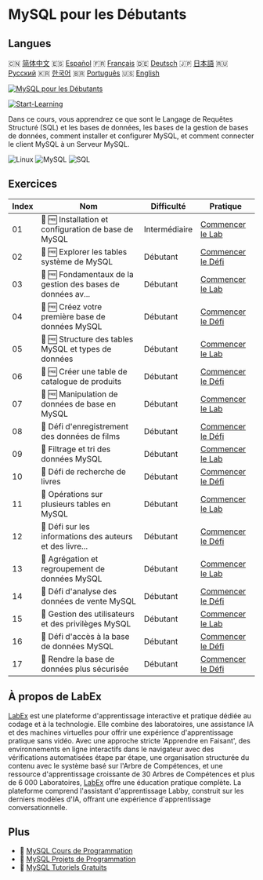 # MySQL pour les Débutants

## Langues

🇨🇳 [简体中文](README_zh.md) 🇪🇸 [Español](README_es.md) 🇫🇷 [Français](README_fr.md) 🇩🇪 [Deutsch](README_de.md) 🇯🇵 [日本語](README_ja.md) 🇷🇺 [Русский](README_ru.md) 🇰🇷 [한국어](README_ko.md) 🇧🇷 [Português](README_pt.md) 🇺🇸 [English](README.md) 

[![MySQL pour les Débutants](https://cover-creator.labex.io/mysql-for-beginners.png?lang=fr)](https://labex.io/fr/courses/mysql-for-beginners)

[![Start-Learning](https://img.shields.io/badge/Start-Learning-whitesmoke?style=for-the-badge)](https://labex.io/fr/courses/mysql-for-beginners)

Dans ce cours, vous apprendrez ce que sont le Langage de Requêtes Structuré (SQL) et les bases de données, les bases de la gestion de bases de données, comment installer et configurer MySQL, et comment connecter le client MySQL à un Serveur MySQL.

![Linux](https://img.shields.io/badge/Linux-whitesmoke?style=for-the-badge&logo=linux)
![MySQL](https://img.shields.io/badge/MySQL-whitesmoke?style=for-the-badge&logo=mysql)
![SQL](https://img.shields.io/badge/SQL-whitesmoke?style=for-the-badge&logo=sql)


## Exercices

|   Index | Nom                                                         | Difficulté    | Pratique                                                                                                                                                      |
|---------|-------------------------------------------------------------|---------------|---------------------------------------------------------------------------------------------------------------------------------------------------------------|
|      01 | 🧩 🆓 Installation et configuration de base de MySQL        | Intermédiaire | <a target='_blank' href='https://labex.io/fr/labs/mysql-installation-and-basic-configuration-of-mysql-418415?course=mysql-for-beginners'>Commencer le Lab</a> |
|      02 | 🎯 🆓 Explorer les tables système de MySQL                  | Débutant      | <a target='_blank' href='https://labex.io/fr/labs/mysql-explore-mysql-system-tables-391702?course=mysql-for-beginners'>Commencer le Défi</a>                  |
|      03 | 🧩 🆓 Fondamentaux de la gestion des bases de données av... | Débutant      | <a target='_blank' href='https://labex.io/fr/labs/mysql-database-management-fundamentals-with-mysql-418414?course=mysql-for-beginners'>Commencer le Lab</a>   |
|      04 | 🎯 🆓 Créez votre première base de données MySQL            | Débutant      | <a target='_blank' href='https://labex.io/fr/labs/mysql-create-your-first-mysql-database-418265?course=mysql-for-beginners'>Commencer le Défi</a>             |
|      05 | 🧩 🆓 Structure des tables MySQL et types de données        | Débutant      | <a target='_blank' href='https://labex.io/fr/labs/mysql-mysql-table-structure-and-data-types-418307?course=mysql-for-beginners'>Commencer le Lab</a>          |
|      06 | 🎯 🆓 Créer une table de catalogue de produits              | Débutant      | <a target='_blank' href='https://labex.io/fr/labs/mysql-create-a-product-catalog-table-418298?course=mysql-for-beginners'>Commencer le Défi</a>               |
|      07 | 🧩 🆓 Manipulation de données de base en MySQL              | Débutant      | <a target='_blank' href='https://labex.io/fr/labs/sql-mysql-basic-data-manipulation-418303?course=mysql-for-beginners'>Commencer le Lab</a>                   |
|      08 | 🎯  Défi d'enregistrement des données de films              | Débutant      | <a target='_blank' href='https://labex.io/fr/labs/mysql-record-movie-data-challenge-418302?course=mysql-for-beginners'>Commencer le Défi</a>                  |
|      09 | 🧩  Filtrage et tri des données MySQL                       | Débutant      | <a target='_blank' href='https://labex.io/fr/labs/mysql-mysql-data-filtering-and-sorting-418305?course=mysql-for-beginners'>Commencer le Lab</a>              |
|      10 | 🎯  Défi de recherche de livres                             | Débutant      | <a target='_blank' href='https://labex.io/fr/labs/mysql-book-search-challenge-418297?course=mysql-for-beginners'>Commencer le Défi</a>                        |
|      11 | 🧩  Opérations sur plusieurs tables en MySQL                | Débutant      | <a target='_blank' href='https://labex.io/fr/labs/mysql-mysql-multi-table-operations-418306?course=mysql-for-beginners'>Commencer le Lab</a>                  |
|      12 | 🎯  Défi sur les informations des auteurs et des livre...   | Débutant      | <a target='_blank' href='https://labex.io/fr/labs/mysql-author-book-information-challenge-418296?course=mysql-for-beginners'>Commencer le Défi</a>            |
|      13 | 🧩  Agrégation et regroupement de données MySQL             | Débutant      | <a target='_blank' href='https://labex.io/fr/labs/mysql-mysql-data-aggregation-and-grouping-418304?course=mysql-for-beginners'>Commencer le Lab</a>           |
|      14 | 🎯  Défi d'analyse des données de vente MySQL               | Débutant      | <a target='_blank' href='https://labex.io/fr/labs/mysql-mysql-sales-data-analysis-challenge-418301?course=mysql-for-beginners'>Commencer le Défi</a>          |
|      15 | 🧩  Gestion des utilisateurs et des privilèges MySQL        | Débutant      | <a target='_blank' href='https://labex.io/fr/labs/mysql-mysql-user-and-privileges-management-418308?course=mysql-for-beginners'>Commencer le Lab</a>          |
|      16 | 🎯  Défi d'accès à la base de données MySQL                 | Débutant      | <a target='_blank' href='https://labex.io/fr/labs/mysql-mysql-database-access-challenge-418300?course=mysql-for-beginners'>Commencer le Défi</a>              |
|      17 | 🎯  Rendre la base de données plus sécurisée                | Débutant      | <a target='_blank' href='https://labex.io/fr/labs/mysql-make-database-more-secure-391535?course=mysql-for-beginners'>Commencer le Défi</a>                    |

## À propos de LabEx

[LabEx](https://labex.io) est une plateforme d'apprentissage interactive et pratique dédiée au codage et à la technologie. Elle combine des laboratoires, une assistance IA et des machines virtuelles pour offrir une expérience d'apprentissage pratique sans vidéo. Avec une approche stricte 'Apprendre en Faisant', des environnements en ligne interactifs dans le navigateur avec des vérifications automatisées étape par étape, une organisation structurée du contenu avec le système basé sur l'Arbre de Compétences, et une ressource d'apprentissage croissante de 30 Arbres de Compétences et plus de 6 000 Laboratoires, [LabEx](https://labex.io) offre une éducation pratique complète. La plateforme comprend l'assistant d'apprentissage Labby, construit sur les derniers modèles d'IA, offrant une expérience d'apprentissage conversationnelle.

## Plus

- 🔗 [MySQL Cours de Programmation](https://github.com/labex-labs/awesome-programming-courses)
- 🔗 [MySQL Projets de Programmation](https://github.com/labex-labs/awesome-programming-projects)
- 🔗 [MySQL Tutoriels Gratuits](https://github.com/labex-labs/mysql-free-tutorials)

